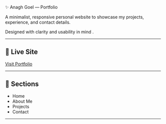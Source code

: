  ✨ Anagh Goel — Portfolio

A minimalist, responsive personal website to showcase my projects, experience, and contact details.

Designed with clarity and usability in mind .

---

## 🔗 Live Site

[Visit Portfolio](https://anaghgoel.github.io/Personal_Website/)

---

## 🧭 Sections

- Home
- About Me
- Projects
- Contact

---
